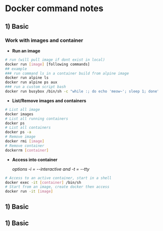 # Docker command notes

## 1) Basic
### Work with images and container
* **Run an image**
```bash
# run (will pull image if dont exist in local)
docker run [image] [following commands]
## example
### run command ls in a container build from alpine image
docker run alpine ls
docker run alpine ps aux
### run a custom script bash
docker run busybox /bin/sh -c "while :; do echo 'meow~'; sleep 1; done"
```

* **List/Remove images and containers**
```bash
# List all image
docker images
# List all running containers
docker ps
# List all containers
docker ps -a
# Remove image
docker rmi [image]
# Remove container
dockerrm [container]
```

* **Access into container**

  *options -i = --interactive and -t = --tty*
```bash
# Access to an active container, start in a shell
docker exec -it [container] /bin/sh
# Start from an image, create docker then access
docker run -it [image]
```

## 1) Basic


## 1) Basic
